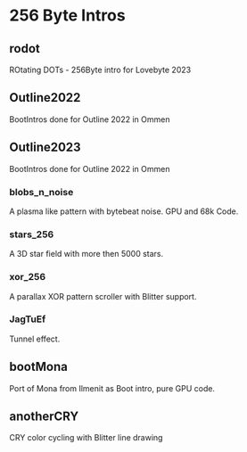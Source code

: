 # 256 Byte Intros

## rodot

ROtating DOTs - 256Byte intro for Lovebyte 2023

## Outline2022

BootIntros done for Outline 2022 in Ommen

## Outline2023

BootIntros done for Outline 2022 in Ommen

### blobs_n_noise

A plasma like pattern with bytebeat noise. GPU and 68k Code.

### stars_256

A 3D star field with more then 5000 stars.

### xor_256

A parallax XOR pattern scroller with Blitter support.

### JagTuEf

Tunnel effect.

## bootMona

Port of Mona from Ilmenit as Boot intro, pure GPU code.

## anotherCRY

CRY color cycling with Blitter line drawing